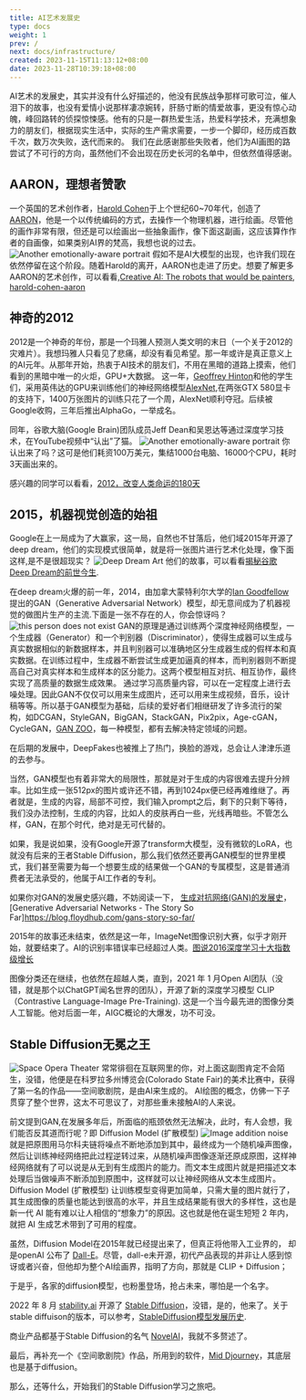 ```yaml
---
title: AI艺术发展史
type: docs
weight: 1
prev: /
next: docs/infrastructure/
created: 2023-11-15T11:13:12+08:00
date: 2023-11-28T10:39:18+08:00
---
```


AI艺术的发展史，其实并没有什么好描述的，他没有民族战争那样可歌可泣，催人泪下的故事，也没有爱情小说那样凄凉婉转，肝肠寸断的情爱故事，更没有惊心动魄，峰回路转的侦探惊悚感。他有的只是一群热爱生活，热爱科学技术，充满想象力的朋友们，根据现实生活中，实际的生产需求需要，一步一个脚印，经历成百数千次，数万次失败，迭代而来的。
我们在此感谢那些失败者，他们为AI画图的路尝试了不可行的方向，虽然他们不会出现在历史长河的名单中，但依然值得感谢。

## AARON，理想者赞歌

一个英国的艺术创作者，[Harold Cohen](https://en.wikipedia.org/wiki/Harold_Cohen_(artist) )于上个世纪60~70年代，创造了[AARON](https://en.wikipedia.org/wiki/AARON)，他是一个以传统编码的方式，去操作一个物理机器，进行绘画。尽管他的画作非常有限，但还是可以绘画出一些抽象画作，像下面这副画，这应该算作作者的自画像，如果类别AI界的梵高，我想也说的过去。
<img
      alt="Another emotionally-aware portrait"
      loading="lazy"
      decoding="async"
      src="/images/Another emotionally-aware portrait.png"
    />
假如不是AI大模型的出现，也许我们现在依然停留在这个阶段。随着Harold的离开，AARON也走进了历史。想要了解更多AARON的艺术创作，可以看看,[Creative AI: The robots that would be painters](https://newatlas.com/creative-ai-algorithmic-art-painting-fool-aaron/36106/), [harold-cohen-aaron](https://outland.art/harold-cohen-aaron/)

## 神奇的2012
2012是一个神奇的年份，那是一个玛雅人预测人类文明的末日（一个关于2012的灾难片）。我想玛雅人只看见了悲痛，却没有看见希望。那一年或许是真正意义上的AI元年。从那年开始，热衷于AI技术的朋友们，不用在黑暗的道路上摸索，他们看到的黑暗中唯一的火炬，GPU+大数据。
这一年，[Geoffrey Hinton](https://en.wikipedia.org/wiki/Geoffrey_Hinton)和他的学生们，采用英伟达的GPU来训练他们的神经网络模型[AlexNet](https://en.wikipedia.org/wiki/AlexNet),在两张GTX 580显卡的支持下，1400万张图片的训练只花了一个周，AlexNet顺利夺冠。后续被Google收购，三年后推出AlphaGo，一举成名。

同年，谷歌大脑(Google Brain)团队成员Jeff Dean和吴恩达等通过深度学习技术，在YouTube视频中“认出”了猫。
<img
      alt="Another emotionally-aware portrait"
      loading="lazy"
      decoding="async"
      src="/images/learned to detect cats.png"
    />
你认出来了吗？这可是他们耗资100万美元，集结1000台电脑、16000个CPU，耗时3天画出来的。

感兴趣的同学可以看看，[2012，改变人类命运的180天](https://36kr.com/p/2421889040802823)

## 2015，机器视觉创造的始祖

Google在上一局成为了大赢家，这一局，自然也不甘落后，他们域2015年开源了deep dream，他们的实现模式很简单，就是将一张图片进行艺术化处理，像下面这样,是不是很超现实？
<img
      alt="Deep Dream Art"
      loading="lazy"
      decoding="async"
      src="/images/Deep Dream Art.png"
    />
他们的故事，可以看看[揭秘谷歌Deep Dream的前世今生](https://www.jiqizhixin.com/articles/2015-12-26-2).

在deep dream火爆的前一年，2014，由加拿大蒙特利尔大学的[Ian Goodfellow](https://en.wikipedia.org/wiki/Ian_Goodfellow)提出的GAN（Generative Adversarial Network）模型，却无意间成为了机器视觉的做图片生产的主流.下面是一张不存在的人，你会惊讶吗？
<img
      alt="this person does not exist"
      loading="lazy"
      decoding="async"
      src="/images/thispersondoesnotexist.jpg"
    />
GAN的原理是通过训练两个深度神经网络模型，一个生成器（Generator）和一个判别器（Discriminator），使得生成器可以生成与真实数据相似的新数据样本，并且判别器可以准确地区分生成器生成的假样本和真实数据。在训练过程中，生成器不断尝试生成更加逼真的样本，而判别器则不断提高自己对真实样本和生成样本的区分能力。这两个模型相互对抗、相互协作，最终实现了高质量的数据生成效果。
通过学习高质量内容，可以在一定程度上进行去噪处理。因此GAN不仅仅可以用来生成图片，还可以用来生成视频，音乐，设计稿等等。所以基于GAN模型为基础，后续的爱好者们相继研发了许多流行的架构，如DCGAN，StyleGAN，BigGAN，StackGAN，Pix2pix，Age-cGAN，CycleGAN，[GAN ZOO](https://github.com/hindupuravinash/the-gan-zoo)，每一种模型，都有去解决特定领域的问题。

在后期的发展中，DeepFakes也被推上了热门，换脸的游戏，总会让人津津乐道的去参与。

当然，GAN模型也有着非常大的局限性，那就是对于生成的内容很难去提升分辨率。比如生成一张512px的图片或许还不错，再到1024px便已经再难维继了。再者就是，生成的内容，局部不可控，我们输入prompt之后，剩下的只剩下等待，我们没办法控制，生成的内容，比如人的皮肤再白一些，光线再暗些。不管怎么样，GAN，在那个时代，绝对是无可代替的。

如果，我是说如果，没有Google开源了transform大模型，没有微软的LoRA，也就没有后来的王者Stable Diffusion，那么我们依然还要再GAN模型的世界里模式，我们甚至需要为每一个想要生成的结果做一个GAN的专属模型，这是普通消费者无法承受的，他属于AI工作者的专利。

如果你对GAN的发展史感兴趣，不妨阅读一下， [生成对抗网络(GAN)的发展史](https://zhuanlan.zhihu.com/p/63428113)，[Generative Adversarial Networks - The Story So Far]https://blog.floydhub.com/gans-story-so-far/

2015年的故事还未结束，依然是这一年，ImageNet图像识别大赛，似乎才刚开始，就要结束了。AI的识别率错误率已经超过人类。[图说2016深度学习十大指数级增长](https://36kr.com/p/1721287491585)

图像分类还在继续，也依然在超越人类，直到，2021 年 1 月Open AI团队（没错，就是那个以ChatGPT闻名世界的团队），开源了新的深度学习模型 CLIP（Contrastive Language-Image Pre-Training). 这是一个当今最先进的图像分类人工智能。他对后面一年，AIGC概论的大爆发，功不可没。


## Stable Diffusion无冕之王

<img
      alt="Space Opera Theater"
      loading="lazy"
      decoding="async"
      src="/images/Space Opera Theater.png"
    />
常常徘徊在互联网里的你，对上面这副图肯定不会陌生，没错，他便是在科罗拉多州博览会(Colorado State Fair)的美术比赛中，获得了第一名的作品——空间歌剧院，是由AI来生成的。
AI绘图的概念，仿佛一下子贯穿了整个世界，这太不可思议了，对那些重未接触AI的人来说。

前文提到GAN,在发展多年后，所面临的瓶颈依然无法解决，此时，有人会想，我们能否反其道而行呢？即 Diffusion Model (扩散模型)
<img
      alt="Image addition noise"
      loading="lazy"
      decoding="async"
      src="/images/Image addition noise.png"
    />
就是把原图用马尔科夫链将噪点不断地添加到其中，最终成为一个随机噪声图像，然后让训练神经网络把此过程逆转过来，从随机噪声图像逐渐还原成原图，这样神经网络就有了可以说是从无到有生成图片的能力。而文本生成图片就是把描述文本处理后当做噪声不断添加到原图中，这样就可以让神经网络从文本生成图片。
Diffusion Model (扩散模型) 让训练模型变得更加简单，只需大量的图片就行了，其生成图像的质量也能达到很高的水平，并且生成结果能有很大的多样性，这也是新一代 AI 能有难以让人相信的“想象力”的原因。这也就是他在诞生短短 2 年内，就把 AI 生成艺术带到了可用的程度。

虽然，Diffusion Model在2015年就已经提出来了，但真正将他带入工业界的， 却是openAI 公布了 [Dall-E](https://openai.com/blog/dall-e/)。尽管，dall-e未开源，初代产品表现的并非让人感到惊讶或者兴奋，但他却为整个AI绘画界，指明了方向，那就是 CLIP + Diffusion；

于是乎，各家的diffusion模型，也粉墨登场，抢占未来，哪怕是一个名字。

2022 年 8 月 [stability.ai](https://stability.ai/) 开源了 [Stable Diffusion](https://github.com/CompVis/stable-diffusion)，没错，是的，他来了。关于stable diffuison的版本，可以参考，[StableDiffusion模型发展历史](https://www.cnblogs.com/chester-cs/p/17411578.html).

商业产品都基于Stable Diffusion的名气 [NovelAI](https://novelai.net/)，我就不多赘述了。

最后，再补充一个《空间歌剧院》作品，所用到的软件，[Mid Djourney](https://www.midjourney.com/home)，其底层也是基于diffusion。

那么，还等什么，开始我们的Stable Diffusion学习之旅吧。